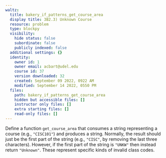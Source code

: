 ```yaml
---
waltz:
  title: bakery_if_patterns_get_course_area
  display title: 3B2.3) Unknown Course
  resource: problem
  type: blockpy
  visibility:
    hide status: false
    subordinate: false
    publicly indexed: false
  additional settings: {}
  identity:
    owner id: 1
    owner email: acbart@udel.edu
    course id: 37
    version downloaded: 32
    created: September 09 2022, 0922 AM
    modified: September 14 2022, 0550 PM
  files:
    path: bakery_if_patterns_get_course_area
    hidden but accessible files: []
    instructor only files: []
    extra starting files: []
    read-only files: []
---
```

Define a function `get_course_area` that consumes a string representing a course (e.g., `"CISC101"`) and produces a string. Normally, the result should just be the first part of the string (e.g., `"CISC"`, by removing the last three characters). However, if the first part of the string is `"UNKW"` then instead return `"Unknown"`. These represent specific kinds of invalid class codes.